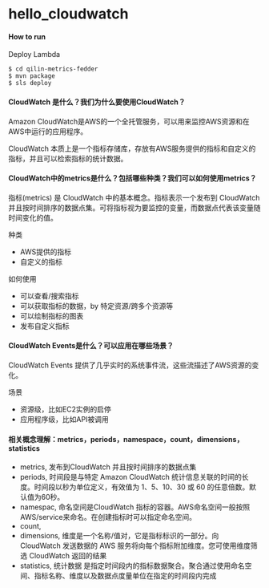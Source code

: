 # hello_cloudwatch

#### How to run

Deploy Lambda
```
$ cd qilin-metrics-fedder
$ mvn package
$ sls deploy
```

#### CloudWatch 是什么？我们为什么要使用CloudWatch？

Amazon CloudWatch是AWS的一个全托管服务，可以用来监控AWS资源和在AWS中运行的应用程序。

CloudWatch 本质上是一个指标存储库，存放有AWS服务提供的指标和自定义的指标，并且可以检索指标的统计数据。

#### CloudWatch中的metrics是什么？包括哪些种类？我们可以如何使用metrics？

指标(metrics) 是 CloudWatch 中的基本概念。指标表示一个发布到 CloudWatch 并且按时间排序的数据点集。可将指标视为要监控的变量，而数据点代表该变量随时间变化的值。

种类
- AWS提供的指标
- 自定义的指标

如何使用
- 可以查看/搜索指标
- 可以获取指标的数据，by 特定资源/跨多个资源等
- 可以绘制指标的图表
- 发布自定义指标

#### CloudWatch Events是什么？可以应用在哪些场景？

CloudWatch Events 提供了几乎实时的系统事件流，这些流描述了AWS资源的变化。

场景
- 资源级，比如EC2实例的启停
- 应用程序级，比如API被调用

#### 相关概念理解：metrics，periods，namespace，count，dimensions，statistics

- metrics, 发布到CloudWatch 并且按时间排序的数据点集
- periods, 时间段是与特定 Amazon CloudWatch 统计信息关联的时间的长度。时间段以秒为单位定义，有效值为 1、5、10、30 或 60 的任意倍数。默认值为60秒。
- namespac, 命名空间是CloudWatch 指标的容器。AWS命名空间一般按照AWS/service来命名。在创建指标时可以指定命名空间。
- count, 
- dimensions, 维度是一个名称/值对，它是指标标识的一部分。向 CloudWatch 发送数据的 AWS 服务将向每个指标附加维度。您可使用维度筛选 CloudWatch 返回的结果
- statistics, 统计数据 是指定时间段内的指标数据聚合。聚合通过使用命名空间、指标名称、维度以及数据点度量单位在指定的时间段内完成